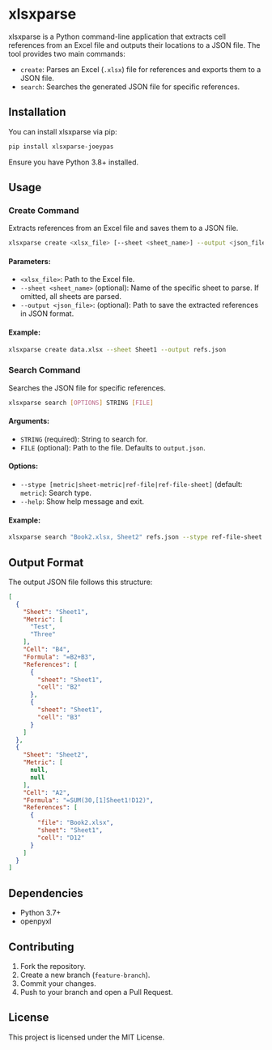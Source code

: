 # xlsxparse

xlsxparse is a Python command-line application that extracts cell references from an Excel file and outputs their locations to a JSON file. The tool provides two main commands:

- `create`: Parses an Excel (`.xlsx`) file for references and exports them to a JSON file.
- `search`: Searches the generated JSON file for specific references.

## Installation

You can install xlsxparse via pip:

```sh
pip install xlsxparse-joeypas
```

Ensure you have Python 3.8+ installed.

## Usage

### Create Command

Extracts references from an Excel file and saves them to a JSON file.

```sh
xlsxparse create <xlsx_file> [--sheet <sheet_name>] --output <json_file>
```

#### Parameters:
- `<xlsx_file>`: Path to the Excel file.
- `--sheet <sheet_name>` (optional): Name of the specific sheet to parse. If omitted, all sheets are parsed.
- `--output <json_file>`: (optional): Path to save the extracted references in JSON format.

#### Example:
```sh
xlsxparse create data.xlsx --sheet Sheet1 --output refs.json
```

### Search Command

Searches the JSON file for specific references.

```sh
xlsxparse search [OPTIONS] STRING [FILE]
```

#### Arguments:
- `STRING` (required): String to search for.
- `FILE` (optional): Path to the file. Defaults to `output.json`.

#### Options:
- `--stype [metric|sheet-metric|ref-file|ref-file-sheet]` (default: `metric`): Search type.
- `--help`: Show help message and exit.

#### Example:
```sh
xlsxparse search "Book2.xlsx, Sheet2" refs.json --stype ref-file-sheet
```

## Output Format

The output JSON file follows this structure:

```json
[
  {
    "Sheet": "Sheet1",
    "Metric": [
      "Test",
      "Three"
    ],
    "Cell": "B4",
    "Formula": "=B2+B3",
    "References": [
      {
        "sheet": "Sheet1",
        "cell": "B2"
      },
      {
        "sheet": "Sheet1",
        "cell": "B3"
      }
    ]
  },
  {
    "Sheet": "Sheet2",
    "Metric": [
      null,
      null
    ],
    "Cell": "A2",
    "Formula": "=SUM(30,[1]Sheet1!D12)",
    "References": [
      {
        "file": "Book2.xlsx",
        "sheet": "Sheet1",
        "cell": "D12"
      }
    ]
  }
]
```

## Dependencies

- Python 3.7+
- openpyxl

## Contributing

1. Fork the repository.
2. Create a new branch (`feature-branch`).
3. Commit your changes.
4. Push to your branch and open a Pull Request.

## License

This project is licensed under the MIT License.

